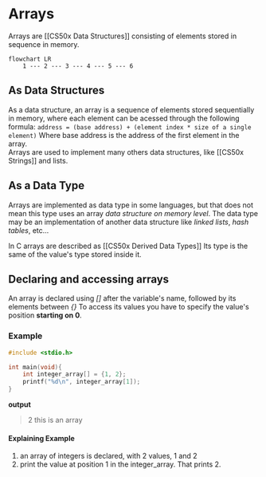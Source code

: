 # Arrays
Arrays are [[CS50x Data Structures]] consisting of elements stored in sequence in memory.

```mermaid
flowchart LR
    1 --- 2 --- 3 --- 4 --- 5 --- 6
```

## As Data Structures
As a data structure, an array is a sequence of elements stored sequentially in memory, where each element can be acessed through the following formula:
`
address = (base address) + (element index * size of a single element)
`
Where base address is the address of the first element in the array.  
Arrays are used to implement many others data structures, like [[CS50x Strings]] and lists.

## As a Data Type
Arrays are implemented as data type in some languages, but that does not mean this type uses an array *data structure on memory level*. The data type may be an implementation of another data structure like *linked lists*, *hash tables*, etc...

In C arrays are described as [[CS50x Derived Data Types]]
Its type is the same of the value's type stored inside it.

## Declaring and accessing arrays
An array is declared using *[]* after the variable's name, followed by its elements between *{}*
To access its values you have to specify the value's position **starting on 0**.

### Example
```C
#include <stdio.h>

int main(void){
    int integer_array[] = {1, 2};
    printf("%d\n", integer_array[1]);
}
```
**output**
> 2
> this is an array

#### Explaining Example
1. an array of integers is declared, with 2 values, 1 and 2
2. print the value at position 1 in the integer_array. That prints 2.
